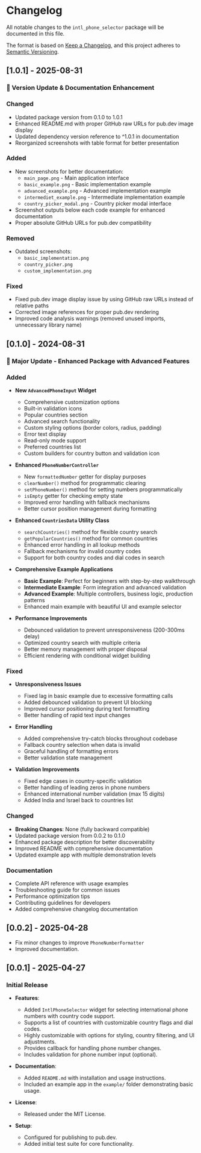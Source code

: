 # Changelog

All notable changes to the `intl_phone_selector` package will be documented in this file.

The format is based on [Keep a Changelog](https://keepachangelog.com/en/1.0.0/),
and this project adheres to [Semantic Versioning](https://semver.org/spec/v2.0.0.html).

## [1.0.1] - 2025-08-31

### 🔖 Version Update & Documentation Enhancement

### Changed
- Updated package version from 0.1.0 to 1.0.1
- Enhanced README.md with proper GitHub raw URLs for pub.dev image display
- Updated dependency version reference to ^1.0.1 in documentation
- Reorganized screenshots with table format for better presentation

### Added
- New screenshots for better documentation:
  - `main_page.png` - Main application interface
  - `basic_example.png` - Basic implementation example
  - `advanced_example.png` - Advanced implementation example  
  - `intermediet_example.png` - Intermediate implementation example
  - `country_picker_modal.png` - Country picker modal interface
- Screenshot outputs below each code example for enhanced documentation
- Proper absolute GitHub URLs for pub.dev compatibility

### Removed
- Outdated screenshots:
  - `basic_implementation.png`
  - `country_picker.png` 
  - `custom_implementation.png`

### Fixed
- Fixed pub.dev image display issue by using GitHub raw URLs instead of relative paths
- Corrected image references for proper pub.dev rendering
- Improved code analysis warnings (removed unused imports, unnecessary library name)

## [0.1.0] - 2024-08-31

### 🎉 Major Update - Enhanced Package with Advanced Features

### Added
- **New `AdvancedPhoneInput` Widget**
  - Comprehensive customization options
  - Built-in validation icons
  - Popular countries section
  - Advanced search functionality
  - Custom styling options (border colors, radius, padding)
  - Error text display
  - Read-only mode support
  - Preferred countries list
  - Custom builders for country button and validation icon

- **Enhanced `PhoneNumberController`**
  - New `formattedNumber` getter for display purposes
  - `clearNumber()` method for programmatic clearing
  - `setPhoneNumber()` method for setting numbers programmatically
  - `isEmpty` getter for checking empty state
  - Improved error handling with fallback mechanisms
  - Better cursor position management during formatting

- **Enhanced `CountriesData` Utility Class**
  - `searchCountries()` method for flexible country search
  - `getPopularCountries()` method for common countries
  - Enhanced error handling in all lookup methods
  - Fallback mechanisms for invalid country codes
  - Support for both country codes and dial codes in search

- **Comprehensive Example Applications**
  - **Basic Example**: Perfect for beginners with step-by-step walkthrough
  - **Intermediate Example**: Form integration and advanced validation
  - **Advanced Example**: Multiple controllers, business logic, production patterns
  - Enhanced main example with beautiful UI and example selector

- **Performance Improvements**
  - Debounced validation to prevent unresponsiveness (200-300ms delay)
  - Optimized country search with multiple criteria
  - Better memory management with proper disposal
  - Efficient rendering with conditional widget building

### Fixed
- **Unresponsiveness Issues**
  - Fixed lag in basic example due to excessive formatting calls
  - Added debounced validation to prevent UI blocking
  - Improved cursor positioning during text formatting
  - Better handling of rapid text input changes

- **Error Handling**
  - Added comprehensive try-catch blocks throughout codebase
  - Fallback country selection when data is invalid
  - Graceful handling of formatting errors
  - Better validation state management

- **Validation Improvements**
  - Fixed edge cases in country-specific validation
  - Better handling of leading zeros in phone numbers
  - Enhanced international number validation (max 15 digits)
  - Added India and Israel back to countries list

### Changed
- **Breaking Changes**: None (fully backward compatible)
- Updated package version from 0.0.2 to 0.1.0
- Enhanced package description for better discoverability
- Improved README with comprehensive documentation
- Updated example app with multiple demonstration levels

### Documentation
- Complete API reference with usage examples
- Troubleshooting guide for common issues
- Performance optimization tips
- Contributing guidelines for developers
- Added comprehensive changelog documentation

## [0.0.2] - 2025-04-28
- Fix minor changes to improve `PhoneNumberFormatter`
- Improved documentation.

## [0.0.1] - 2025-04-27

### Initial Release

- **Features**:
    - Added `IntlPhoneSelector` widget for selecting international phone numbers with country code support.
    - Supports a list of countries with customizable country flags and dial codes.
    - Highly customizable with options for styling, country filtering, and UI adjustments.
    - Provides callback for handling phone number changes.
    - Includes validation for phone number input (optional).

- **Documentation**:
    - Added `README.md` with installation and usage instructions.
    - Included an example app in the `example/` folder demonstrating basic usage.

- **License**:
    - Released under the MIT License.

- **Setup**:
    - Configured for publishing to pub.dev.
    - Added initial test suite for core functionality.
